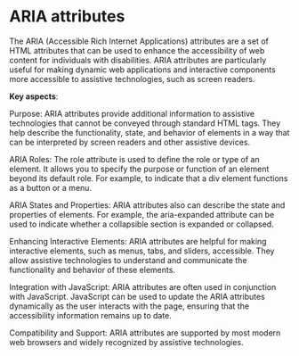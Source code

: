 # ARIA attributes

The ARIA (Accessible Rich Internet Applications) attributes are a set of HTML attributes that can be used to enhance the accessibility of web content for individuals with disabilities. ARIA attributes are particularly useful for making dynamic web applications and interactive components more accessible to assistive technologies, such as screen readers.

**Key aspects**:

Purpose: ARIA attributes provide additional information to assistive technologies that cannot be conveyed through standard HTML tags. They help describe the functionality, state, and behavior of elements in a way that can be interpreted by screen readers and other assistive devices.

ARIA Roles: The role attribute is used to define the role or type of an element. It allows you to specify the purpose or function of an element beyond its default role. For example, to indicate that a div element functions as a button or a menu.

ARIA States and Properties: ARIA attributes also can describe the state and properties of elements. For example, the aria-expanded attribute can be used to indicate whether a collapsible section is expanded or collapsed.

Enhancing Interactive Elements: ARIA attributes are helpful for making interactive elements, such as menus, tabs, and sliders, accessible. They allow assistive technologies to understand and communicate the functionality and behavior of these elements.

Integration with JavaScript: ARIA attributes are often used in conjunction with JavaScript. JavaScript can be used to update the ARIA attributes dynamically as the user interacts with the page, ensuring that the accessibility information remains up to date.

Compatibility and Support: ARIA attributes are supported by most modern web browsers and widely recognized by assistive technologies.
